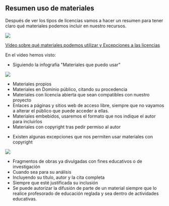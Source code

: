 ## Resumen uso de materiales

Después de ver los tipos de licencias vamos a hacer un resumen para tener claro qué materiales podemos incluir en nuestro recursos.


[![](https://raw.githubusercontent.com/javacasm/Iniciacion-Herramientas-Digitales-Aula/main/images/portada-1.2.6.Licencias_excepciones.png)](https://drive.google.com/file/d/1B34CZXqgwLnmY_qezwhlIBHOoPVDUm23/view?usp=drive_link)

[Vídeo sobre qué materiales podemos utilizar y Excepciones a las licencias](https://drive.google.com/file/d/1B34CZXqgwLnmY_qezwhlIBHOoPVDUm23/view?usp=drive_link)

En el vídeo hemos visto:

* Siguiendo la infografía "Materiales que puedo usar"

![](https://raw.githubusercontent.com/javacasm/Iniciacion-Herramientas-Digitales-Aula/main/images/qué-puedo-usar-en-mis-materiales-2.png)

- Materiales propios
- Materiales en Dominio público, citando su procedencia
- Materiales con licencia abierta que sean compatibles con nuestro proyecto
- Enlaces a páginas y sitios web de acceso libre, siempre que no vayamos a alterar el público que puede acceder a ellas.
- Materiales embebidos, usaremos el formato que nos indique el autor para incluirlos 
- Materiales con copyright tras pedir permiso al autor

* Existen algunas excepciones que nos permiten usar materiales con copyright

![](https://raw.githubusercontent.com/javacasm/Iniciacion-Herramientas-Digitales-Aula/main/images/limitaciones-y-excepciones-768x543.png)

- Fragmentos de obras ya divulgadas con fines educativos o de investigación
- Cuando sea para su análisis
- Incluyendo su título, autor y la cita completa
- Siempre que esté justificada su inclusión
- Se puede autorizar la difusión de parte de un material siempre que lo realice profesorado de educación reglada y sea dentro de actividades educativas.


